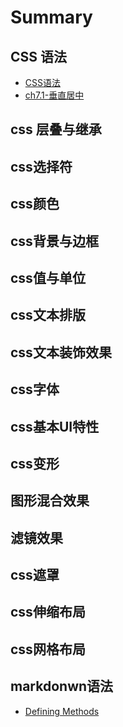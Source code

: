 # Summary

## CSS 语法

* [CSS语法](README.md)
* [ch7.1-垂直居中](ch7.1垂直居中.md)

## css 层叠与继承

## css选择符

## css颜色

## css背景与边框

## css值与单位

## css文本排版

## css文本装饰效果

## css字体

## css基本UI特性

## css变形

## 图形混合效果

## 滤镜效果

## css遮罩

## css伸缩布局

## css网格布局

## markdonwn语法

* [Defining Methods](methods.md)

